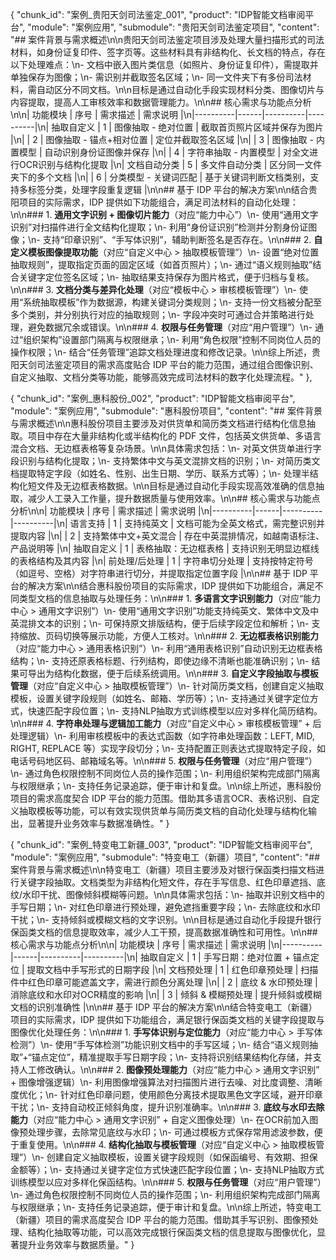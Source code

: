 {
  "chunk_id": "案例_贵阳天剑司法鉴定_001",
  "product": "IDP智能文档审阅平台",
  "module": "案例应用",
  "submodule": "贵阳天剑司法鉴定项目",
  "content": "## 案件背景与需求概述\n\n贵阳天剑司法鉴定项目涉及处理大量扫描形式的司法材料，如身份证复印件、签字页等。这些材料具有非结构化、长文档的特点，存在以下处理难点：\n- 文档中嵌入图片类信息（如照片、身份证复印件），需提取并单独保存为图像；\n- 需识别并截取签名区域；\n- 同一文件夹下有多份司法材料，需自动区分不同文档。\n\n目标是通过自动化手段实现材料分类、图像切片与内容提取，提高人工审核效率和数据管理能力。\n\n## 核心需求与功能点分析\n\n| 功能模块 | 序号 | 需求描述 | 需求说明 |\n|----------|------|----------|----------|\n| 抽取自定义 | 1 | 图像抽取 - 绝对位置 | 截取首页照片区域并保存为图片 |\n|            | 2 | 图像抽取 - 锚点+相对位置 | 定位并截取签名区域 |\n|            | 3 | 图像抽取 - 内置模型 | 自动识别身份证图像并保存 |\n|            | 4 | 字符串抽取 - 内置模型 | 对全文进行OCR识别与结构化提取 |\n| 文档自动分类 | 5 | 多文件自动分类 | 区分同一文件夹下的多个文档 |\n|              | 6 | 分类模型 - 关键词匹配 | 基于关键词判断文档类别，支持多标签分类，处理字段重复逻辑 |\n\n## 基于 IDP 平台的解决方案\n\n结合贵阳项目的实际需求，IDP 提供如下功能组合，满足司法材料的自动化处理：\n\n### 1. **通用文字识别 + 图像切片能力**（对应“能力中心”）\n- 使用“通用文字识别”对扫描件进行全文结构化提取；\n- 利用“身份证识别”检测并分割身份证图像；\n- 支持“印章识别”、“手写体识别”，辅助判断签名是否存在。\n\n### 2. **自定义模板图像提取功能**（对应“自定义中心 > 抽取模板管理”）\n- 设置“绝对位置抽取规则”，提取指定页面的固定区域（如首页照片）；\n- 通过“语义规则抽取”结合关键字定位签名区域；\n- 抽取结果支持保存为图片格式，便于归档与复核。\n\n### 3. **文档分类与差异化处理**（对应“模板中心 > 审核模板管理”）\n- 使用“系统抽取模板”作为数据源，构建关键词分类规则；\n- 支持一份文档被分配至多个类别，并分别执行对应的抽取规则；\n- 字段冲突时可通过合并策略进行处理，避免数据冗余或错误。\n\n### 4. **权限与任务管理**（对应“用户管理”）\n- 通过“组织架构”设置部门隔离与权限继承；\n- 利用“角色权限”控制不同岗位人员的操作权限；\n- 结合“任务管理”追踪文档处理进度和修改记录。\n\n综上所述，贵阳天剑司法鉴定项目的需求高度贴合 IDP 平台的能力范围，通过组合图像识别、自定义抽取、文档分类等功能，能够高效完成司法材料的数字化处理流程。"
},

{
  "chunk_id": "案例_惠科股份_002",
  "product": "IDP智能文档审阅平台",
  "module": "案例应用",
  "submodule": "惠科股份项目",
  "content": "## 案件背景与需求概述\n\n惠科股份项目主要涉及对供货单和简历类文档进行结构化信息抽取。项目中存在大量非结构化或半结构化的 PDF 文件，包括英文供货单、多语言混合文档、无边框表格等复杂场景。\n\n具体需求包括：\n- 对英文供货单进行字段识别与结构化提取；\n- 支持繁体中文与英文混排文档的识别；\n- 对简历类文档提取特定字段（如姓名、性别、出生日期、学历、联系方式等）；\n- 处理半结构化短文件及无边框表格数据。\n\n目标是通过自动化手段实现高效准确的信息抽取，减少人工录入工作量，提升数据质量与使用效率。\n\n## 核心需求与功能点分析\n\n| 功能模块 | 序号 | 需求描述 | 需求说明 |\n|----------|------|----------|----------|\n| 语言支持 | 1 | 支持纯英文 | 文档可能为全英文格式，需完整识别并提取内容 |\n|          | 2 | 支持繁体中文+英文混合 | 存在中英混排情况，如越南语标注、产品说明等 |\n| 抽取自定义 | 1 | 表格抽取：无边框表格 | 支持识别无明显边框线的表格结构及其内容 |\n| 前处理/后处理 | 1 | 字符串切分处理 | 支持按特定符号（如逗号、空格）对字符串进行切分，并提取指定位置字段 |\n\n## 基于 IDP 平台的解决方案\n\n结合惠科股份项目的实际需求，IDP 提供如下功能组合，满足不同类型文档的信息抽取与处理任务：\n\n### 1. **多语言文字识别能力**（对应“能力中心 > 通用文字识别”）\n- 使用“通用文字识别”功能支持纯英文、繁体中文及中英混排文本的识别；\n- 可保持原文排版结构，便于后续字段定位和解析；\n- 支持缩放、页码切换等展示功能，方便人工核对。\n\n### 2. **无边框表格识别能力**（对应“能力中心 > 通用表格识别”）\n- 利用“通用表格识别”自动识别无边框表格结构；\n- 支持还原表格标题、行列结构，即使边缘不清晰也能准确识别；\n- 结果可导出为结构化数据，便于后续系统调用。\n\n### 3. **自定义字段抽取与模板管理**（对应“自定义中心 > 抽取模板管理”）\n- 针对简历类文档，创建自定义抽取模板，设置关键字段规则（如姓名、邮箱、学历等）；\n- 支持通过关键字定位方式，快速匹配字段位置；\n- 支持NLP抽取方式训练模型以应对多样化简历结构。\n\n### 4. **字符串处理与逻辑加工能力**（对应“自定义中心 > 审核模板管理” + 后处理逻辑）\n- 利用审核模板中的表达式函数（如字符串处理函数：LEFT, MID, RIGHT, REPLACE 等）实现字段切分；\n- 支持配置正则表达式提取特定子段，如电话号码地区码、邮箱域名等。\n\n### 5. **权限与任务管理**（对应“用户管理”）\n- 通过角色权限控制不同岗位人员的操作范围；\n- 利用组织架构完成部门隔离与权限继承；\n- 支持任务记录追踪，便于审计和复盘。\n\n综上所述，惠科股份项目的需求高度契合 IDP 平台的能力范围。借助其多语言OCR、表格识别、自定义抽取模板等功能，可以有效实现供货单与简历类文档的自动化处理与结构化输出，显著提升业务效率与数据准确性。"
}

{
  "chunk_id": "案例_特变电工新疆_003",
  "product": "IDP智能文档审阅平台",
  "module": "案例应用",
  "submodule": "特变电工（新疆）项目",
  "content": "## 案件背景与需求概述\n\n特变电工（新疆）项目主要涉及对银行保函类扫描文档进行关键字段抽取。文档类型为非结构化短文件，存在手写信息、红色印章遮挡、底纹/水印干扰、图像倾斜模糊等问题。\n\n具体需求包括：\n- 抽取并识别文档中的手写日期；\n- 对红色印章进行预处理，避免遮挡重要字段；\n- 去除底纹和水印干扰；\n- 支持倾斜或模糊文档的文字识别。\n\n目标是通过自动化手段提升银行保函类文档的信息提取效率，减少人工干预，提高数据准确性和可用性。\n\n## 核心需求与功能点分析\n\n| 功能模块 | 序号 | 需求描述 | 需求说明 |\n|----------|------|----------|----------|\n| 抽取自定义 | 1 | 手写日期：绝对位置 + 锚点定位 | 提取文档中手写形式的日期字段 |\n| 文档预处理 | 1 | 红色印章预处理 | 扫描件中红色印章可能遮盖文字，需进行颜色分离处理 |\n|            | 2 | 底纹 & 水印预处理 | 消除底纹和水印对OCR精度的影响 |\n|            | 3 | 倾斜 & 模糊预处理 | 提升倾斜或模糊文档的识别准确性 |\n\n## 基于 IDP 平台的解决方案\n\n结合特变电工（新疆）项目的实际需求，IDP 提供如下功能组合，满足银行保函类文档的关键字段提取与图像优化处理任务：\n\n### 1. **手写体识别与定位能力**（对应“能力中心 > 手写体检测”）\n- 使用“手写体检测”功能识别文档中的手写区域；\n- 结合“语义规则抽取”+“锚点定位”，精准提取手写日期字段；\n- 支持将识别结果结构化存储，并支持人工修改确认。\n\n### 2. **图像预处理能力**（对应“能力中心 > 通用文字识别” + 图像增强逻辑）\n- 利用图像增强算法对扫描图片进行去噪、对比度调整、清晰度优化；\n- 针对红色印章问题，使用颜色分离技术提取黑色文字区域，避开印章干扰；\n- 支持自动校正倾斜角度，提升识别准确率。\n\n### 3. **底纹与水印去除能力**（对应“能力中心 > 通用文字识别” + 自定义图像处理）\n- 在OCR前加入图像预处理步骤，去除常见底纹与水印；\n- 可通过模板方式保存常用滤波参数，便于重复使用。\n\n### 4. **结构化抽取与模板管理**（对应“自定义中心 > 抽取模板管理”）\n- 创建自定义抽取模板，设置关键字段规则（如保函编号、有效期、担保金额等）；\n- 支持通过关键字定位方式快速匹配字段位置；\n- 支持NLP抽取方式训练模型以应对多样化保函结构。\n\n### 5. **权限与任务管理**（对应“用户管理”）\n- 通过角色权限控制不同岗位人员的操作范围；\n- 利用组织架构完成部门隔离与权限继承；\n- 支持任务记录追踪，便于审计和复盘。\n\n综上所述，特变电工（新疆）项目的需求高度契合 IDP 平台的能力范围。借助其手写识别、图像预处理、结构化抽取等功能，可以高效完成银行保函类文档的信息提取与图像优化，显著提升业务效率与数据质量。"
}